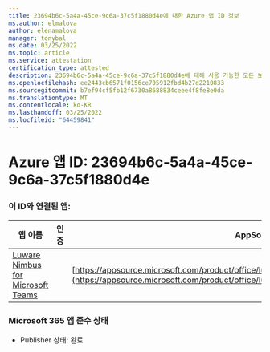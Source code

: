 ```yaml
---
title: 23694b6c-5a4a-45ce-9c6a-37c5f1880d4e에 대한 Azure 앱 ID 정보
ms.author: elmalova
author: elenamalova
manager: tonybal
ms.date: 03/25/2022
ms.topic: article
ms.service: attestation
certification_type: attested
description: 23694b6c-5a4a-45ce-9c6a-37c5f1880d4e에 대해 사용 가능한 모든 보안 및 규정 준수 정보입니다.
ms.openlocfilehash: ee2443cb6571f0156ce705912fbd4b27d2210833
ms.sourcegitcommit: b7ef94cf5fb12f6730a8688834ceee4f8fe8e0da
ms.translationtype: MT
ms.contentlocale: ko-KR
ms.lasthandoff: 03/25/2022
ms.locfileid: "64459841"
---
```

# <a name="azure-app-id-23694b6c-5a4a-45ce-9c6a-37c5f1880d4e"></a>Azure 앱 ID: 23694b6c-5a4a-45ce-9c6a-37c5f1880d4e


### <a name="apps-associated-with-this-id"></a>이 ID와 연결된 앱:
| **앱 이름** | **인증** | **AppSource의 보기** |
|--------------|---------------|-----------------------|
| [Luware Nimbus for Microsoft Teams](../forward/luwareagzurich.advanced_routing_azure_marketplace.md) |  | [https://appsource.microsoft.com/product/office/luwareagzurich.advanced_routing_azure_marketplace](https://appsource.microsoft.com/product/office/luwareagzurich.advanced_routing_azure_marketplace) |

### <a name="microsoft-365-app-compliance-status"></a>Microsoft 365 앱 준수 상태
- Publisher 상태: 완료
